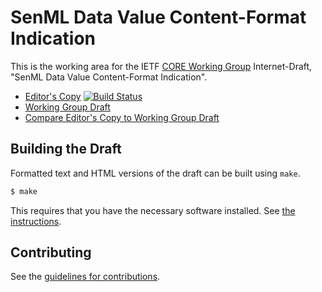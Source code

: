 # SenML Data Value Content-Format Indication

This is the working area for the IETF [CORE Working Group](https://datatracker.ietf.org/wg/core/documents/) Internet-Draft, "SenML Data Value Content-Format Indication".

* [Editor's Copy](https://core-wg.github.io/senml-data-ct/#go.draft-ietf-core-senml-data-ct.html) [![Build Status](https://travis-ci.org/core-wg/senml-data-ct.svg?branch=master)](https://travis-ci.org/core-wg/senml-data-ct)
* [Working Group Draft](https://tools.ietf.org/html/draft-ietf-core-senml-data-ct)
* [Compare Editor's Copy to Working Group Draft](https://core-wg.github.io/senml-data-ct/#go.draft-ietf-core-senml-data-ct.diff)

## Building the Draft

Formatted text and HTML versions of the draft can be built using `make`.

```sh
$ make
```

This requires that you have the necessary software installed.  See
[the instructions](https://github.com/martinthomson/i-d-template/blob/master/doc/SETUP.md).


## Contributing

See the
[guidelines for contributions](https://github.com/core-wg/senml-data-ct/blob/master/CONTRIBUTING.md).
